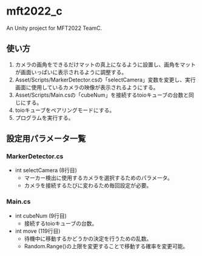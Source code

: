 # mft2022_c
An Unity project for MFT2022 TeamC.

## 使い方
1. カメラの画角をできるだけマットの真上になるように設置し、画角をマットが画面いっぱいに表示されるように調整する。
2. Asset/Scripts/MarkerDetector.csの「selectCamera」変数を変更し、実行画面に使用しているカメラの映像が表示されるようにする。
3. Asset/Scripts/Main.csの「cubeNum」を接続するtoioキューブの台数と同じにする。
4. toioキューブをペアリングモードにする。
5. プログラムを実行する。

## 設定用パラメータ一覧
### MarkerDetector.cs
- int selectCamera (8行目)
  - マーカー検出に使用するカメラを選択するためのパラメータ。
  - カメラを接続するたびに変わるため毎回設定が必要。

### Main.cs
- int cubeNum (9行目)
  - 接続するtoioキューブの台数。
- int move (119行目)
  - 待機中に移動するかどうかの決定を行うための乱数。
  - Random.Range()の上限を変更することで移動する確率を変更可能。
